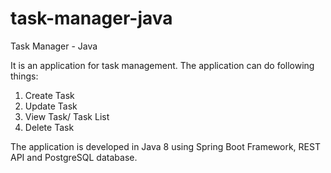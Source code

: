 # task-manager-java
Task Manager - Java

It is an application for task management.
The application can do following things:
1) Create Task
2) Update Task
3) View Task/ Task List
4) Delete Task 

The application is developed in Java 8 using Spring Boot Framework, REST API and PostgreSQL database.